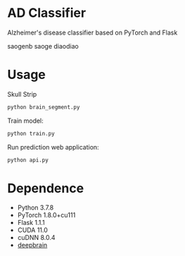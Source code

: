 # AD Classifier
Alzheimer's disease classifier based on PyTorch and Flask

saogenb
saoge diaodiao
# Usage
Skull Strip
```bash
python brain_segment.py
```
Train model:
```bash
python train.py
```
Run prediction web application:
```bash
python api.py
```

# Dependence
- Python    3.7.8
- PyTorch   1.8.0+cu111
- Flask     1.1.1
- CUDA      11.0
- cuDNN     8.0.4
- [deepbrain](http://github.com/iitzco/deepbrain)
